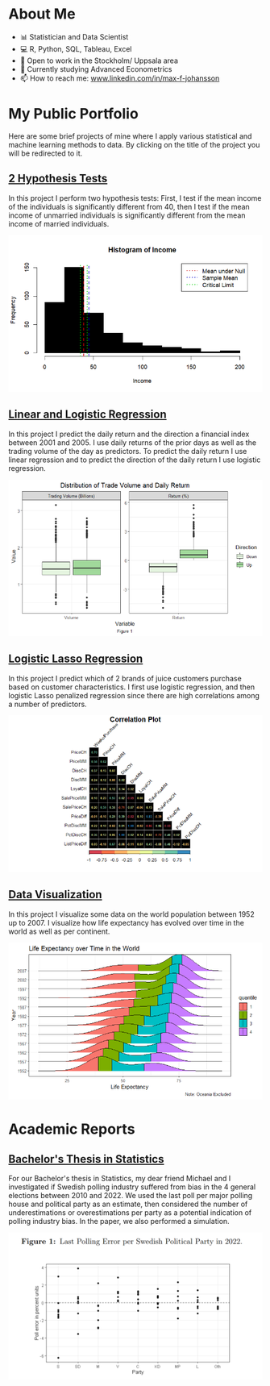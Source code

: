 # About Me
- 📊 Statistician and Data Scientist
- 💻 R, Python, SQL, Tableau, Excel
- 🔭 Open to work in the Stockholm/ Uppsala area
- 🌱 Currently studying Advanced Econometrics
- 📫 How to reach me: www.linkedin.com/in/max-f-johansson

# My Public Portfolio
Here are some brief projects of mine where I apply various statistical and machine learning methods to data. By clicking on the title of the project you will be redirected to it.

## [2 Hypothesis Tests](https://muddaj.github.io/Portfolio-Hypothesis-Testing/)

In this project I perform two hypothesis tests: First, I test if the mean income of the individuals is significantly different from 40, then I test if the mean income of unmarried individuals is significantly different from the mean income of married individuals.

<p align="left">
  <img src="Assets/Histogram.png" alt="2 Hypothesis Tests"/>
</p>

## [Linear and Logistic Regression](https://muddaj.github.io/Portfolio-case-1/)
In this project I predict the daily return and the direction a financial index between 2001 and 2005. I use daily returns of the prior days as well as the trading volume of the day as predictors. To predict the daily return I use linear regression and to predict the direction of the daily return I use logistic regression.  

<p align="left">
  <img src="Assets/boxplot.png" alt="Linear and Logistic Regression"/>
</p>

## [Logistic Lasso Regression](https://muddaj.github.io/Portfolio-case-2/)
In this project I predict which of 2 brands of juice customers purchase based on customer characteristics. I first use logistic regression, and then logistic Lasso penalized regression since there are high correlations among a number of predictors.

<p align="left">
  <img src="Assets/correlation.png" alt="Logistic Lasso Regression"/>
</p>

## [Data Visualization](https://muddaj.github.io/Data-Visualization/)
In this project I visualize some data on the world population between 1952 up to 2007. I visualize how life expectancy has evolved over time in the world as well as per continent. 

<p align="left">
  <img src="Assets/densityplot.png" alt="Data-viz"/>
</p>

# Academic Reports

## [Bachelor's Thesis in Statistics](https://urn.kb.se/resolve?urn=urn:nbn:se:uu:diva-495793)
For our Bachelor's thesis in Statistics, my dear friend Michael and I investigated if Swedish polling industry suffered from bias in the 4 general elections between 2010 and 2022. We used the last poll per major polling house and political party as an estimate, then considered the number of underestimations or overestimations per party as a potential indication of polling industry bias. In the paper, we also performed a simulation.

<p align="left">
  <img src="Assets/poll.png" alt="Bachelor Statistics"/>
</p>
